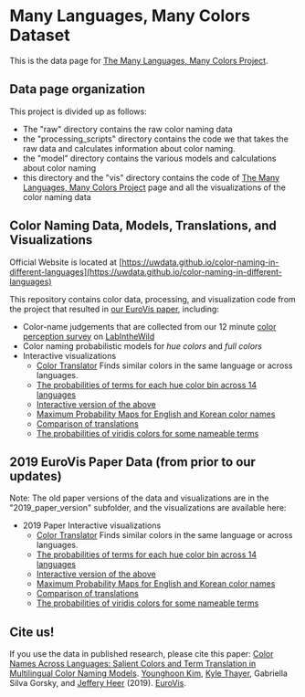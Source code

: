 # Many Languages, Many Colors Dataset

This is the data page for [The Many Languages, Many Colors Project](https://uwdata.github.io/color-naming-in-different-languages).

## Data page organization
This project is divided up as follows:

- The "raw" directory contains the raw color naming data
- the "processing_scripts" directory contains the code we that takes the raw data and calculates information about color naming.
- the "model" directory contains the various models and calculations about color naming
- this directory and the "vis" directory contains the code of [The Many Languages, Many Colors Project](https://uwdata.github.io/color-naming-in-different-languages) page and all the visualizations of the color naming data

## Color Naming Data, Models, Translations, and Visualizations

Official Website is located at [https://uwdata.github.io/color-naming-in-different-languages](https://uwdata.github.io/color-naming-in-different-languages)

This repository contains color data, processing, and visualization code from the project that resulted in [our EuroVis paper](http://idl.cs.washington.edu/papers/multi-lingual-color-names/), including:

- Color-name judgements that are collected from our 12 minute [color perception survey](http://labinthewild.org/studies/color_perception/) on [LabIntheWild](https://labinthewild.org/)
- Color naming probabilistic models for _hue colors_ and _full colors_
- Interactive visualizations
  - [Color Translator](https://uwdata.github.io/color-naming-in-different-languages/vis/color_translator.html) Finds similar colors in the same language or across languages.
  - [The probabilities of terms for each hue color bin across 14 languages](https://uwdata.github.io/color-naming-in-different-languages/vis/color-composition-figure.html)
  - [Interactive version of the above](https://uwdata.github.io/color-naming-in-different-languages/vis/stacked-spectrum.html)
  - [Maximum Probability Maps for English and Korean color names](https://uwdata.github.io/color-naming-in-different-languages/vis/full_color_maps.html)
  - [Comparison of translations](https://uwdata.github.io/color-naming-in-different-languages/vis/en-ko-translation-comparison.html)
  - [The probabilities of viridis colors for some nameable terms](https://uwdata.github.io/color-naming-in-different-languages/vis/viridis.html)


## 2019 EuroVis Paper Data (from prior to our updates)
Note: The old paper versions of the data and visualizations are in the "2019_paper_version" subfolder, and the visualizations are available here:

- 2019 Paper Interactive visualizations
  - [Color Translator](https://uwdata.github.io/color-naming-in-different-languages/2019_paper_version/vis/color_translator.html) Finds similar colors in the same language or across languages.
  - [The probabilities of terms for each hue color bin across 14 languages](https://uwdata.github.io/color-naming-in-different-languages/2019_paper_version/vis/color-composition-figure.html)
  - [Interactive version of the above](https://uwdata.github.io/color-naming-in-different-languages/2019_paper_version/vis/stacked-spectrum.html)
  - [Maximum Probability Maps for English and Korean color names](https://uwdata.github.io/color-naming-in-different-languages/2019_paper_version/vis/full_color_maps.html)
  - [Comparison of translations](https://uwdata.github.io/color-naming-in-different-languages/2019_paper_version/vis/en-ko-translation-comparison.html)
  - [The probabilities of viridis colors for some nameable terms](https://uwdata.github.io/color-naming-in-different-languages/2019_paper_version/vis/viridis.html)


## Cite us!

If you use the data in published research, please cite this paper:
[Color Names Across Languages: Salient Colors and Term Translation in Multilingual Color Naming Models](http://idl.cs.washington.edu/papers/multi-lingual-color-names/). [Younghoon Kim](https://yhoonkim.github.io/), [Kyle Thayer](http://www.kylethayer.com), Gabriella Silva Gorsky, and [Jeffery Heer](https://homes.cs.washington.edu/~jheer) (2019). [EuroVis](https://www.eurovis.org).
